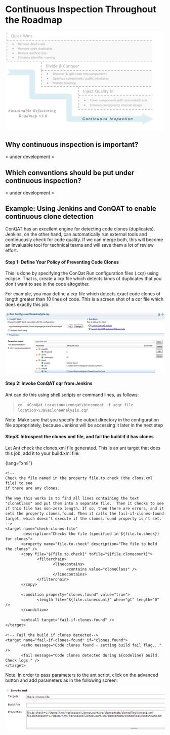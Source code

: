 # Continuous Inspection Throughout the Roadmap

![Continuous Inspection - Ensure what is fixed will remain fixed](resources/images/roadmap-ci.png)

## Why continuous inspection is important?

< under development >

## Which conventions should be put under continuous inspection?

< under development >

## Example: Using Jenkins and ConQAT to enable continuous clone detection

ConQAT has an excellent engine for detecting code clones (duplicates). Jenkins, on the other hand, can automatically run external tools and continuously check for code quality. If we can merge both, this will become an invaluable tool for technical teams and will save them a lot of review effort.

#### Step 1: Define Your Policy of Preventing Code Clones

This is done by specifying the ConQat Run configuration files (.cqr) using eclipse. That is, create a cqr file which detects kinds of duplicates that you don't want to see in the code altogether.

For example, you may define a cqr file which detects exact code clones of length greater than 10 lines of code. This is a screen shot of a cqr file which does exactly this job:

![ConQat "Run conf" file with parameters](resources/images/cqr.png)

#### Step 2: Invoke ConQAT cqr from Jenkins

Ant can do this using shell scripts or command lines, as follows:

> `cd  <ConQat Location>\conqat\binconqat -f <cqr file location>\JavaCloneAnalysis.cqr`

 Note: Make sure that you specify the output directory in the configuration file appropriately, because Jenkins will be accessing it later in the next step

#### Step3: Introspect the clones.xml file, and fail the build if it has clones

Let Ant check the clones.xml file generated. This is an ant target that does this job, add it to your build.xml file:

{lang="xml"}
~~~~~~~~
<!--
Check the file named in the property file.to.check (the clons.xml file) to see
if there are any clones.

The way this works is to find all lines containing the text "cloneClass" and put them into a separate file.  Then it checks to see if this file has non-zero length. If so, then there are errors, and it sets the property clones.found. Then it calls the fail-if-clones-found target, which doesn't execute if the clones.found property isn't set.
-->
<target name="check-clones-file"
        description="Checks the file (specified in ${file.to.check}) for clones">
       <property name="file.to.check" description="The file to hold the clones" />
       <copy file="${file.to.check}" tofile="${file.clonecount}">
              <filterchain>
                     <linecontains>
                           <contains value="cloneClass" />
                     </linecontains>
              </filterchain>
       </copy>

       <condition property="clones.found" value="true">
              <length file="${file.clonecount}" when="gt" length="0" />
       </condition>

       <antcall target="fail-if-clones-found" />
</target>

<!-- Fail the build if clones detected-->
<target name="fail-if-clones-found" if="clones.found">
       <echo message="Code clones found - setting build fail flag..." />
       <fail message="Code clones detected during ${codeline} build.  Check logs." />
</target>
~~~~~~~~

Note: In order to pass parameters to the ant script, click on the advanced button and add parameters as in the following screen:

![Passing parameters to Ant](resources/images/ant_params.png)
